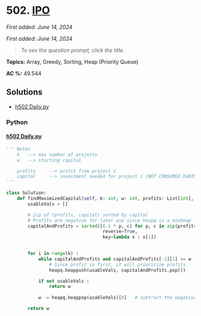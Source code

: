 # 502. [IPO](<https://leetcode.com/problems/ipo>)

*First added: June 14, 2024*

*First added: June 14, 2024*


> *To see the question prompt, click the title.*

**Topics:** Array, Greedy, Sorting, Heap (Priority Queue)

**AC %:** 49.544


## Solutions

- [h502 Daily.py](<../my-submissions/h502 Daily.py>)
### Python
#### [h502 Daily.py](<../my-submissions/h502 Daily.py>)
```Python
''' Notes
    k   --> max number of projects
    w   --> starting capital

    profits     --> profit from project i
    capital     --> investment needed for project i (NOT CONSUMED DURING MOVE)
'''

class Solution:
    def findMaximizedCapital(self, k: int, w: int, profits: List[int], capital: List[int]) -> int:
        usableVals = []

        # zip of (profits, capital) sorted by capital
        # Profits are negative for later use since heapq is a minheap
        capitalAndProfits = sorted([(-1 * p, c) for p, c in zip(profits, capital)], 
                                    reverse=True, 
                                    key=lambda x : x[1])
        

        for i in range(k) :
            while capitalAndProfits and capitalAndProfits[-1][1] <= w :
                # Since profit is first, it will prioritize profits
                heapq.heappush(usableVals, capitalAndProfits.pop())

            if not usableVals :
                return w
            
            w -= heapq.heappop(usableVals)[0]   # subtract the negative profit

        return w

```

